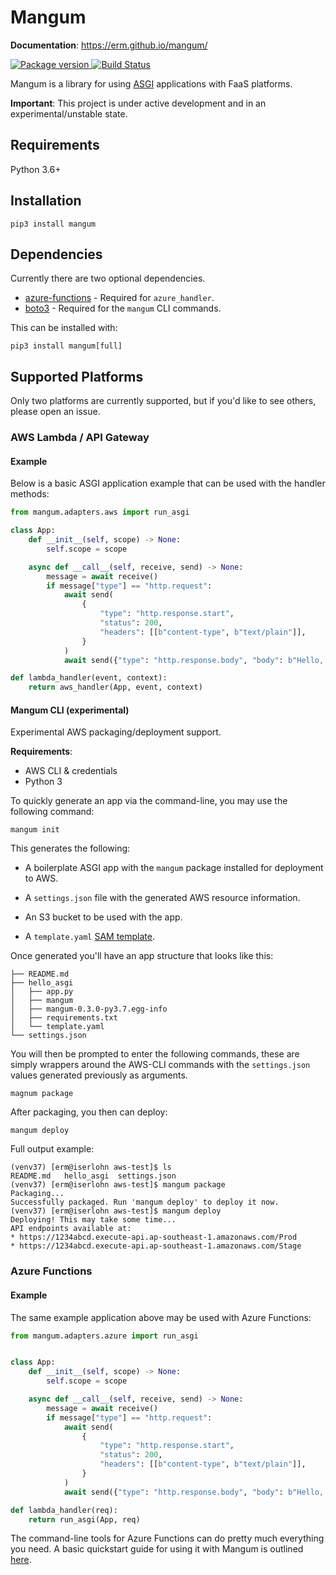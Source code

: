 # Mangum

**Documentation**: https://erm.github.io/mangum/

<a href="https://pypi.org/project/mangum/">
    <img src="https://badge.fury.io/py/mangum.svg" alt="Package version">
</a>
<a href="https://travis-ci.org/erm/mangum">
    <img src="https://travis-ci.org/erm/mangum.svg?branch=master" alt="Build Status">
</a>

Mangum is a library for using [ASGI](https://asgi.readthedocs.io/en/latest/) applications with FaaS platforms.

**Important**: This project is under active development and in an experimental/unstable state.

## Requirements

Python 3.6+

## Installation

```pip3 install mangum```

## Dependencies

Currently there are two optional dependencies.

- [azure-functions](https://github.com/Azure/azure-functions-python-library) - Required for `azure_handler`.
- [boto3](https://github.com/boto/boto3) - Required for the `mangum` CLI commands.

This can be installed with:

```pip3 install mangum[full]```

## Supported Platforms

Only two platforms are currently supported, but if you'd like to see others, please open an issue.

### AWS Lambda / API Gateway

#### Example

Below is a basic ASGI application example that can be used with the handler methods:

```python
from mangum.adapters.aws import run_asgi

class App:
    def __init__(self, scope) -> None:
        self.scope = scope

    async def __call__(self, receive, send) -> None:
        message = await receive()
        if message["type"] == "http.request":
            await send(
                {
                    "type": "http.response.start",
                    "status": 200,
                    "headers": [[b"content-type", b"text/plain"]],
                }
            )
            await send({"type": "http.response.body", "body": b"Hello, world!"})

def lambda_handler(event, context):
    return aws_handler(App, event, context)
```

#### Mangum CLI (experimental)

Experimental AWS packaging/deployment support.

**Requirements**:

- AWS CLI & credentials
- Python 3

To quickly generate an app via the command-line, you may use the following command:

```shell
mangum init
```

This generates the following:

* A boilerplate ASGI app with the `mangum` package installed for deployment to AWS.
    
* A `settings.json` file with the generated AWS resource information.

* An S3 bucket to be used with the app.

* A `template.yaml` [SAM template](https://docs.aws.amazon.com/serverless-application-model/latest/developerguide/serverless-sam-template-basics.html).

Once generated you'll have an app structure that looks like this:

```shell
├── README.md
├── hello_asgi
│   ├── app.py
│   ├── mangum
│   ├── mangum-0.3.0-py3.7.egg-info
│   ├── requirements.txt
│   └── template.yaml
└── settings.json
```

You will then be prompted to enter the following commands, these are simply wrappers around the AWS-CLI commands with the `settings.json` values generated previously as arguments.

```shell
magnum package
```

After packaging, you then can deploy:

```shell
mangum deploy
```

Full output example:

```
(venv37) [erm@iserlohn aws-test]$ ls
README.md   hello_asgi  settings.json
(venv37) [erm@iserlohn aws-test]$ mangum package
Packaging...
Successfully packaged. Run 'mangum deploy' to deploy it now.
(venv37) [erm@iserlohn aws-test]$ mangum deploy
Deploying! This may take some time...
API endpoints available at:
* https://1234abcd.execute-api.ap-southeast-1.amazonaws.com/Prod
* https://1234abcd.execute-api.ap-southeast-1.amazonaws.com/Stage
```

### Azure Functions

#### Example
The same example application above may be used with Azure Functions:

```python
from mangum.adapters.azure import run_asgi


class App:
    def __init__(self, scope) -> None:
        self.scope = scope

    async def __call__(self, receive, send) -> None:
        message = await receive()
        if message["type"] == "http.request":
            await send(
                {
                    "type": "http.response.start",
                    "status": 200,
                    "headers": [[b"content-type", b"text/plain"]],
                }
            )
            await send({"type": "http.response.body", "body": b"Hello, world!"})

def lambda_handler(req):
    return run_asgi(App, req)
```

The command-line tools for Azure Functions can do pretty much everything you need. A basic quickstart guide for using it with Mangum is outlined [here](https://erm.github.io/mangum/azure-how-to/).
